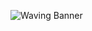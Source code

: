 ![Waving Banner](https://capsule-render.vercel.app/api?type=waving&height=300&color=gradient&text=SACHIRA%20NADEESHARIKA&descAlign=49)

